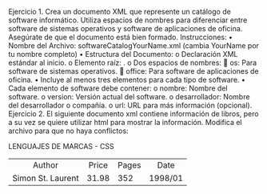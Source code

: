 Ejercicio 1.
Crea un documento XML que represente un catálogo de software informático. Utiliza
espacios de nombres para diferenciar entre software de sistemas operativos y software
de aplicaciones de oficina. Asegúrate de que el documento está bien formado.
Instrucciones:
• Nombre del Archivo: softwareCatalogYourName.xml (cambia YourName por tu
nombre completo)
• Estructura del Documento:
o Declaración XML estándar al inicio.
o Elemento raíz: <catalogo>.
o Dos espacios de nombres:
 os: Para software de sistemas operativos.
 office: Para software de aplicaciones de oficina.
• Incluye al menos tres elementos para cada tipo de software.
• Cada elemento de software debe contener:
o nombre: Nombre del software.
o version: Versión actual del software.
o desarrollador: Nombre del desarrollador o compañía.
o url: URL para más información (opcional).
Ejercicio 2.
El siguiente documento xml contiene información de libros, pero a su vez se quiere
utilizar html para mostrar la información.
Modifica el archivo para que no haya conflictos:
<html>
 <head><title>Book Review</title></head>
 <body>
 <bookreview>
 <title>Introducción a XML</title>
 <table>
 <tr align="center">
 <td>Author</td>
 <td>Price</td>
 <td>Pages</td>
 <td>Date</td>
 </tr>
 <tr align="left">
 <td><author>Simon St. Laurent</author></td>
 <td><price>31.98</price></td>
 <td><pages>352</pages></td>
 <td><date>1998/01</date></td>
 </tr>
LENGUAJES DE MARCAS - CSS
 </table>
 </bookreview>
 </body>
</html>
